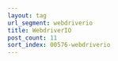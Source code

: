 ```yaml
---
layout: tag
url_segment: webdriverio
title: WebdriverIO
post_count: 11
sort_index: 00576-webdriverio
---
```

